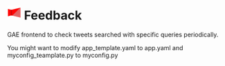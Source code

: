 # ![feedback](/gae/static/icon_32.png) Feedback

GAE frontend to check tweets searched with specific queries periodically.

You might want to modify app_template.yaml to app.yaml and myconfig_teamplate.py to myconfig.py
